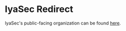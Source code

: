 # IyaSec Redirect
IyaSec's public-facing organization can be found [here](https://github.com/rcbj).
